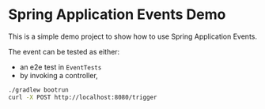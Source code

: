 # Spring Application Events Demo

This is a simple demo project to show how to use Spring Application Events.

The event can be tested as either:

* an e2e test in `EventTests`
* by invoking a controller, 
```sh
./gradlew bootrun
curl -X POST http://localhost:8080/trigger
```